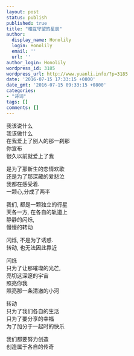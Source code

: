 ```yaml
---
layout: post
status: publish
published: true
title: "相互守望的星辰"
author:
  display_name: Honolily
  login: Honolily
  email: ''
  url: ''
author_login: Honolily
wordpress_id: 3185
wordpress_url: http://www.yuanli.info/?p=3185
date: '2016-07-15 17:33:15 +0800'
date_gmt: '2016-07-15 09:33:15 +0800'
categories:
- "诗词"
tags: []
comments: []
---
```

<p>我该说什么<br />
我该做什么<br />
在我爱上了别人的那一刹那<br />
你宣布<br />
很久以前就爱上了我</p>
<p>是为了那新生的恋情欢歌<br />
还是为了那深藏的爱悲泣<br />
我都在感受着.<br />
一颗心,分成了两半</p>
<p>我们, 都是一颗独立的行星<br />
天各一方, 在各自的轨道上<br />
静静的闪烁,<br />
慢慢的转动</p>
<p>闪烁, 不是为了诱惑.<br />
转动, 也无法因此靠近</p>
<p>闪烁<br />
只为了让那璀璨的光芒,<br />
亮切这深邃的宇宙<br />
照亮你我<br />
照亮那一条清澈的小河</p>
<p>转动<br />
只为了我们各自的生活<br />
只为了要分享的幸福<br />
为了加分于一起时的快乐</p>
<p>我们都要努力创造<br />
创造属于各自的传奇</p>
